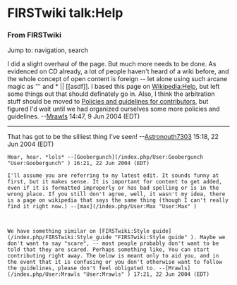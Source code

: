 

# FIRSTwiki talk:Help

### From FIRSTwiki

Jump to: navigation, search

I did a slight overhaul of the page. But much more needs to be done. As
evidenced on CD already, a lot of people haven't heard of a wiki before, and
the whole concept of open content is foreign -- let alone using such arcane
magic as ''' and * || [[asdf]]. I based this page on
[Wikipedia:Help](http://www.wikipedia.org/wiki/Help "wikipedia:Help" ), but
left some things out that should definately go in. Also, I think the
arbitration stuff should be moved to [Policies and guidelines for
contributors](/index.php/Policies_and_guidelines_for_contributors "Policies
and guidelines for contributors" ), but figured I'd wait until we had
organized ourselves some more policies and guidelines.
--[Mrawls](/index.php/User:Mrawls "User:Mrawls" ) 14:47, 9 Jun 2004 (EDT)

* * *

That has got to be the silliest thing I've seen!
--[Astronouth7303](/index.php/User:Astronouth7303 "User:Astronouth7303" )
15:18, 22 Jun 2004 (EDT)

    Hear, hear. *lols* --[Goobergunch](/index.php/User:Goobergunch "User:Goobergunch" ) 16:21, 22 Jun 2004 (EDT) 

    I'll assume you are referring to my latest edit. It sounds funny at first, but it makes sense. It is important for content to get added, even if it is formatted improperly or has bad spelling or is in the wrong place. If you still don't agree, well, it wasn't my idea, there is a page on wikipedia that says the same thing (though I can't really find it right now.) --[max](/index.php/User:Max "User:Max" )

    

    We have something similar on [FIRSTwiki:Style guide](/index.php/FIRSTwiki:Style_guide "FIRSTwiki:Style guide" ). Maybe we don't want to say "scare", -- most people probably don't want to be told that they are scared. Perhaps something like, You can start contributing right away. The below is meant only to aid you, and in the event that it is confusing or you don't otherwise want to follow the guidelines, please don't feel obligated to. --[Mrawls](/index.php/User:Mrawls "User:Mrawls" ) 17:21, 22 Jun 2004 (EDT) 

